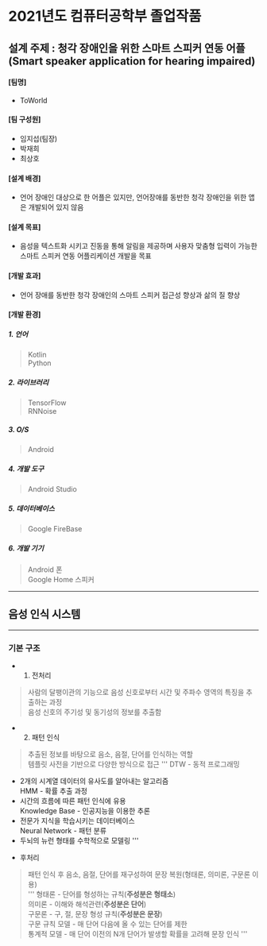 # 2021년도 컴퓨터공학부 졸업작품
## 설계 주제 : 청각 장애인을 위한 스마트 스피커 연동 어플(Smart speaker application for hearing impaired)
#### [팀명]
  + ToWorld
#### [팀 구성원]
  + 임지섭(팀장)
  + 박재희
  + 최상호
#### [설계 배경]
  + 언어 장애인 대상으로 한 어플은 있지만, 언어장애를 동반한 청각 장애인을 위한 앱은 개발되어 있지 않음
#### [설계 목표]
  + 음성을 텍스트화 시키고 진동을 통해 알림을 제공하며 사용자 맞춤형 입력이 가능한 스마트 스피커 연동 어플리케이션 개발을 목표
#### [개발 효과]
  + 언어 장애를 동반한 청각 장애인의 스마트 스피커 접근성 향상과 삶의 질 향상
#### [개발 환경]
##### 1. 언어
> Kotlin   
> Python
##### 2. 라이브러리
> TensorFlow   
> RNNoise
##### 3. O/S
> Android
##### 4. 개발 도구
> Android Studio
##### 5. 데이터베이스
> Google FireBase
##### 6. 개발 기기
> Android 폰   
> Google Home 스피커
-----------
## 음성 인식 시스템
-----------
### 기본 구조
+ 1. 전처리
> 사람의 달팽이관의 기능으로 음성 신호로부터 시간 및 주파수 영역의 특징을 추출하는 과정   
> 음성 신호의 주기성 및 동기성의 정보를 추출함
+ 2. 패턴 인식
> 추출된 정보를 바탕으로 음소, 음절, 단어를 인식하는 역할   
> 템플릿 사전을 기반으로 다양한 방식으로 접근
'''
DTW - 동적 프로그래밍   
- 2개의 시계열 데이터의 유사도를 알아내는 알고리즘   
HMM - 확률 추출 과정   
- 시간의 흐름에 따른 패턴 인식에 유용   
Knowledge Base - 인공지능을 이용한 추론   
- 전문가 지식을 학습시키는 데이터베이스   
Neural Network - 패턴 분류
- 두뇌의 뉴런 형태를 수학적으로 모델링
'''
+ 후처리
> 패턴 인식 후 음소, 음절, 단어를 재구성하여 문장 복원(형태론, 의미론, 구문론 이용)   
'''
형태론 - 단어를 형성하는 규칙(**주성분은 형태소**)   
의미론 - 이해와 해석관련(**주성분은 단어**)   
구문론 - 구, 절, 문장 형성 규칙(**주성분은 문장**)   
구문 규칙 모델 - 매 단어 다음에 올 수 있는 단어를 제한   
통계적 모델 - 매 단어 이전의 N개 단어가 발생할 확률을 고려해 문장 인식
'''
